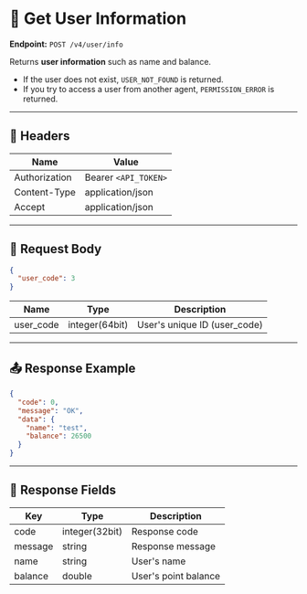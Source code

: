 # 👤 Get User Information

**Endpoint:** `POST /v4/user/info`  

Returns **user information** such as name and balance.  

- If the user does not exist, `USER_NOT_FOUND` is returned.  
- If you try to access a user from another agent, `PERMISSION_ERROR` is returned.  

---

## 🔑 Headers

| Name          | Value                  |
|---------------|-----------------------|
| Authorization | Bearer `<API_TOKEN>`  |
| Content-Type  | application/json      |
| Accept        | application/json      |

---

## 📝 Request Body

```json
{
  "user_code": 3
}
````

| Name      | Type           | Description                  |
| --------- | -------------- | ---------------------------- |
| user_code | integer(64bit) | User's unique ID (user_code) |

---

## 📤 Response Example

```json
{
  "code": 0,
  "message": "OK",
  "data": {
    "name": "test",
    "balance": 26500
  }
}
```

---

## 📌 Response Fields

| Key     | Type           | Description          |
| ------- | -------------- | -------------------- |
| code    | integer(32bit) | Response code        |
| message | string         | Response message     |
| name    | string         | User's name          |
| balance | double         | User's point balance |
